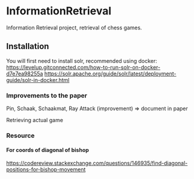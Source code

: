 # InformationRetrieval

Information Retrieval project, retrieval of chess games.

## Installation

You will first need to install solr, recommended using
docker: https://levelup.gitconnected.com/how-to-run-solr-on-docker-d7e7ea98255a
https://solr.apache.org/guide/solr/latest/deployment-guide/solr-in-docker.html

### Improvements to the paper

Pin, Schaak, Schaakmat, Ray Attack (improvement) => document in paper

Retrieving actual game

### Resource
#### For coords of diagonal of bishop
https://codereview.stackexchange.com/questions/146935/find-diagonal-positions-for-bishop-movement